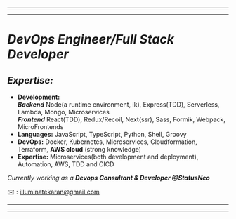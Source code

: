 <hr />
<hr />

# _DevOps Engineer/Full Stack Developer_ 


## _Expertise:_

- <strong>Development:</strong> <br/>
_**Backend**_ Node(a runtime environment, ik), Express(TDD), Serverless, Lambda, Mongo, Microservices <br/>
_**Frontend**_ React(TDD), Redux/Recoil, Next(ssr), Sass, Formik, Webpack, MicroFrontends
- <strong>Languages:</strong> JavaScript, TypeScript, Python, Shell, Groovy
- <strong>DevOps:</strong> Docker, Kubernetes, Microservices, Cloudformation, Terraform, __AWS cloud__ (strong knowledge)
- <strong>Expertise:</strong> Microservices(both development and deployment), Automation, AWS, TDD and CICD



<!-- <p align="center"><img width="400"src="https://github.com/karankumarshreds/karankumarshreds/blob/main/persevere.jpg"/></p> -->

_Currently working as a <strong>Devops Consultant & Developer </strong> __@StatusNeo___

✉️ : illuminatekaran@gmail.com
<br />
<hr />
<hr />
